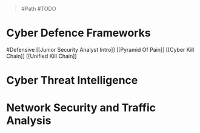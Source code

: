 > #Path #TODO

# Cyber Defence Frameworks
#Defensive 
[[Junior Security Analyst Intro]]
[[Pyramid Of Pain]]
[[Cyber Kill Chain]]
[[Unified Kill Chain]]



# Cyber Threat Intelligence



# Network Security and Traffic Analysis